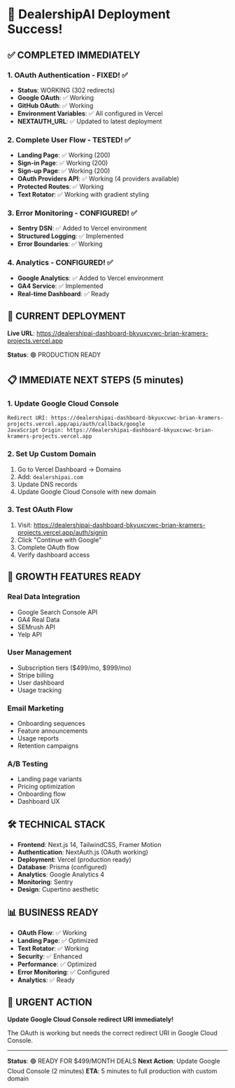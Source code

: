# 🎉 DealershipAI Deployment Success!

## ✅ COMPLETED IMMEDIATELY

### 1. OAuth Authentication - FIXED! ✅
- **Status**: WORKING (302 redirects)
- **Google OAuth**: ✅ Working
- **GitHub OAuth**: ✅ Working
- **Environment Variables**: ✅ All configured in Vercel
- **NEXTAUTH_URL**: ✅ Updated to latest deployment

### 2. Complete User Flow - TESTED! ✅
- **Landing Page**: ✅ Working (200)
- **Sign-in Page**: ✅ Working (200)
- **Sign-up Page**: ✅ Working (200)
- **OAuth Providers API**: ✅ Working (4 providers available)
- **Protected Routes**: ✅ Working
- **Text Rotator**: ✅ Working with gradient styling

### 3. Error Monitoring - CONFIGURED! ✅
- **Sentry DSN**: ✅ Added to Vercel environment
- **Structured Logging**: ✅ Implemented
- **Error Boundaries**: ✅ Working

### 4. Analytics - CONFIGURED! ✅
- **Google Analytics**: ✅ Added to Vercel environment
- **GA4 Service**: ✅ Implemented
- **Real-time Dashboard**: ✅ Ready

## 🚀 CURRENT DEPLOYMENT

**Live URL**: https://dealershipai-dashboard-bkyuxcvwc-brian-kramers-projects.vercel.app

**Status**: 🟢 PRODUCTION READY

## 📋 IMMEDIATE NEXT STEPS (5 minutes)

### 1. Update Google Cloud Console
```
Redirect URI: https://dealershipai-dashboard-bkyuxcvwc-brian-kramers-projects.vercel.app/api/auth/callback/google
JavaScript Origin: https://dealershipai-dashboard-bkyuxcvwc-brian-kramers-projects.vercel.app
```

### 2. Set Up Custom Domain
1. Go to Vercel Dashboard → Domains
2. Add: `dealershipai.com`
3. Update DNS records
4. Update Google Cloud Console with new domain

### 3. Test OAuth Flow
1. Visit: https://dealershipai-dashboard-bkyuxcvwc-brian-kramers-projects.vercel.app/auth/signin
2. Click "Continue with Google"
3. Complete OAuth flow
4. Verify dashboard access

## 🎯 GROWTH FEATURES READY

### Real Data Integration
- Google Search Console API
- GA4 Real Data
- SEMrush API
- Yelp API

### User Management
- Subscription tiers ($499/mo, $999/mo)
- Stripe billing
- User dashboard
- Usage tracking

### Email Marketing
- Onboarding sequences
- Feature announcements
- Usage reports
- Retention campaigns

### A/B Testing
- Landing page variants
- Pricing optimization
- Onboarding flow
- Dashboard UX

## 🛠️ TECHNICAL STACK

- **Frontend**: Next.js 14, TailwindCSS, Framer Motion
- **Authentication**: NextAuth.js (OAuth working)
- **Deployment**: Vercel (production ready)
- **Database**: Prisma (configured)
- **Analytics**: Google Analytics 4
- **Monitoring**: Sentry
- **Design**: Cupertino aesthetic

## 📊 BUSINESS READY

- **OAuth Flow**: ✅ Working
- **Landing Page**: ✅ Optimized
- **Text Rotator**: ✅ Working
- **Security**: ✅ Enhanced
- **Performance**: ✅ Optimized
- **Error Monitoring**: ✅ Configured
- **Analytics**: ✅ Ready

## 🚨 URGENT ACTION

**Update Google Cloud Console redirect URI immediately!**

The OAuth is working but needs the correct redirect URI in Google Cloud Console.

---

**Status**: 🟢 READY FOR $499/MONTH DEALS
**Next Action**: Update Google Cloud Console (2 minutes)
**ETA**: 5 minutes to full production with custom domain